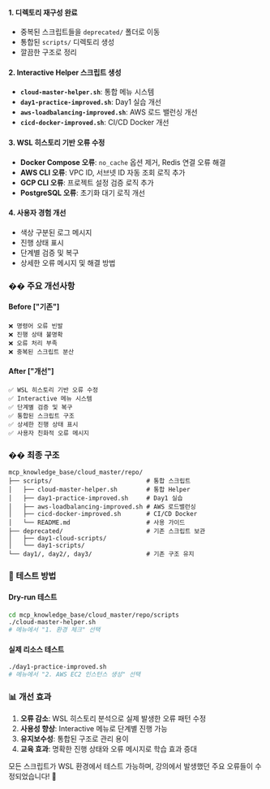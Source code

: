 
#### 1. **디렉토리 재구성 완료**
- 중복된 스크립트들을 `deprecated/` 폴더로 이동
- 통합된 `scripts/` 디렉토리 생성
- 깔끔한 구조로 정리

#### 2. **Interactive Helper 스크립트 생성**
- **`cloud-master-helper.sh`**: 통합 메뉴 시스템
- **`day1-practice-improved.sh`**: Day1 실습 개선
- **`aws-loadbalancing-improved.sh`**: AWS 로드 밸런싱 개선
- **`cicd-docker-improved.sh`**: CI/CD Docker 개선

#### 3. **WSL 히스토리 기반 오류 수정**
- **Docker Compose 오류**: `no_cache` 옵션 제거, Redis 연결 오류 해결
- **AWS CLI 오류**: VPC ID, 서브넷 ID 자동 조회 로직 추가
- **GCP CLI 오류**: 프로젝트 설정 검증 로직 추가
- **PostgreSQL 오류**: 초기화 대기 로직 개선

#### 4. **사용자 경험 개선**
- 색상 구분된 로그 메시지
- 진행 상태 표시
- 단계별 검증 및 복구
- 상세한 오류 메시지 및 해결 방법

### �� 주요 개선사항

#### **Before ["기존"]**
```
❌ 명령어 오류 빈발
❌ 진행 상태 불명확  
❌ 오류 처리 부족
❌ 중복된 스크립트 분산
```

#### **After ["개선"]**
```
✅ WSL 히스토리 기반 오류 수정
✅ Interactive 메뉴 시스템
✅ 단계별 검증 및 복구
✅ 통합된 스크립트 구조
✅ 상세한 진행 상태 표시
✅ 사용자 친화적 오류 메시지
```

### �� 최종 구조

```
mcp_knowledge_base/cloud_master/repo/
├── scripts/                          # 통합 스크립트
│   ├── cloud-master-helper.sh        # 통합 Helper
│   ├── day1-practice-improved.sh     # Day1 실습
│   ├── aws-loadbalancing-improved.sh # AWS 로드밸런싱
│   ├── cicd-docker-improved.sh       # CI/CD Docker
│   └── README.md                     # 사용 가이드
├── deprecated/                       # 기존 스크립트 보관
│   ├── day1-cloud-scripts/
│   └── day1-scripts/
└── day1/, day2/, day3/               # 기존 구조 유지
```

### 🧪 테스트 방법

#### **Dry-run 테스트**
```bash
cd mcp_knowledge_base/cloud_master/repo/scripts
./cloud-master-helper.sh
# 메뉴에서 "1. 환경 체크" 선택
```

#### **실제 리소스 테스트**
```bash
./day1-practice-improved.sh
# 메뉴에서 "2. AWS EC2 인스턴스 생성" 선택
```

### 📊 개선 효과

1. **오류 감소**: WSL 히스토리 분석으로 실제 발생한 오류 패턴 수정
2. **사용성 향상**: Interactive 메뉴로 단계별 진행 가능
3. **유지보수성**: 통합된 구조로 관리 용이
4. **교육 효과**: 명확한 진행 상태와 오류 메시지로 학습 효과 증대

모든 스크립트가 WSL 환경에서 테스트 가능하며, 강의에서 발생했던 주요 오류들이 수정되었습니다! 🎯